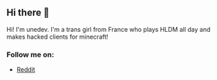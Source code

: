 ## Hi there 👋

Hi! I'm unedev. I'm a trans girl from France who plays HLDM all day and makes hacked clients for minecraft!

### Follow me on:

- <a href="https://reddit.com/u/KMeowRooter">Reddit</a>
